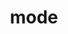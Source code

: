 ---
category: 4-letters
denotation: null
name: mode
reference_link: https://www.etymonline.com/word/mode
root_language: null
root_name: null
title: mode
type: free
word_sums:
- respelling: mode
  sum: 'Mode + '
---